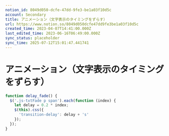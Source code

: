 ```yaml
---
notion_id: 8049d050-dcfe-47dd-9fe3-be1a03f10d5c
account: Secondary
title: アニメーション（文字表示のタイミングをずらす）
url: https://www.notion.so/8049d050dcfe47dd9fe3be1a03f10d5c
created_time: 2023-04-07T14:41:00.000Z
last_edited_time: 2023-06-16T06:49:00.000Z
sync_status: placeholder
sync_time: 2025-07-12T15:01:47.441741
---
```

# アニメーション（文字表示のタイミングをずらす）

```javascript
function delay_fade() {
  $('.js-txtFade p span').each(function (index) {
    let delay = 0.2 * index;
    $(this).css({
      'transition-delay': delay + 's'
    });
  });
}
```